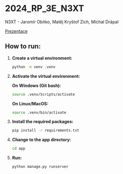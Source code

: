 # 2024_RP_3E_N3XT
N3XT - Jaromír Obitko, Matěj Kryštof Zich, Michal Drápal 

[Prezentace](https://docs.google.com/presentation/d/1JVJeRS3xDeapZDWGwykHUfxAE9_kRY2ILhCKTlxtKJ4/edit?usp=sharing)

## How to run:

1. **Create a virtual environment:**
    ```bash
    python -m venv .venv
    ```

2. **Activate the virtual environment:**

    **On Windows (Git bash):**
    ```bash
    source .venv/Scripts/activate
    ```

    **On Linux/MacOS:**
    ```bash
    source .venv/bin/activate
    ```

3. **Install the required packages:**
    ```bash
    pip install -r requirements.txt
    ```

4. **Change to the app directory:**
    ```bash
    cd app
    ```

6. **Run:**
    ```bash
    python manage.py runserver
    ```